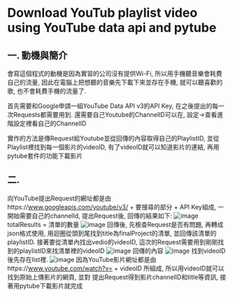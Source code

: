 # Download YouTub playlist video using YouTube data api and pytube
## 一. 動機與簡介
 會寫這個程式的動機是因為實習的公司沒有提供Wi-Fi, 所以用手機聽音樂會耗費自己的流量, 因此在電腦上把想聽的音樂先下載下來並存在手機, 就可以聽喜歡的歌, 也不會耗費手機的流量了.
 
 首先需要和Google申請一組YouTube Data API v3的API Key, 在之後提出的每一次Requests都需要用到. 還需要自己Youtube的ChannelID可以在, 設定->查看進階設定裡看自己的ChannelID
 
 實作的方法是傳Request給Youtube並從回傳的內容取得自己的PlaylistID, 並從Playlist裡找到每一個影片的videoID, 有了videoID就可以知道影片的連結, 再用pytube套件的功能下載影片
 
 ## 二. 
 向YouTube提出Request的網址都是由https://www.googleapis.com/youtube/v3/ + 要搜尋的部分 + API Key組成, 一開始需要自己的channelId, 提出Request後, 回傳的結果如下:
 ![image](https://user-images.githubusercontent.com/85933578/122627509-835c9080-d0e2-11eb-902e-49399830a801.png)
 totalResults = 清單的數量
 ![image](https://user-images.githubusercontent.com/85933578/122627991-e56ac500-d0e5-11eb-8c3a-eaba9e155910.png)
 回傳後, 先檢查Request是否有問題, 再轉成json格式使用, 用迴圈從頭到尾找到title為finalProject的清單, 並回傳該清單的playlistID.
 接著要從清單內找出vedio的videoID, 這次的Request需要用到剛剛找到的playlistID來找清單裡的videoID 
 ![image](https://user-images.githubusercontent.com/85933578/122628036-3ed2f400-d0e6-11eb-906a-891096c608de.png)
 回傳的內容
 ![image](https://user-images.githubusercontent.com/85933578/122627775-51e4c480-d0e4-11eb-8b1c-c728fbe35740.png)
 找到videoID後先存在list裡.
 ![image](https://user-images.githubusercontent.com/85933578/122628084-a2f5b800-d0e6-11eb-9a7d-1e66d9db940f.png)
 因為YouTube影片網址都是由https://www.youtube.com/watch?v= + videoID 
 所組成, 所以用videoID就可以找到原始上傳影片的網頁, 並對
 提出Request得到影片channelID和title等資訊, 接著用pytube下載影片就完成
